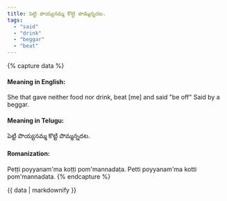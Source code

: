 ```yaml
---
title: పెట్టి పొయ్యనమ్మ కొట్టి పొమ్మన్నదట.
tags:
  - "said"
  - "drink"
  - "beggar"
  - "beat"
---
```


{% capture data %}
#### Meaning in English:
She that gave neither food nor drink, beat [me] and said "be off"
Said by a beggar.

#### Meaning in Telugu:
పెట్టి పొయ్యనమ్మ కొట్టి పొమ్మన్నదట.

#### Romanization:
Peṭṭi poyyanam'ma koṭṭi pom'mannadaṭa.
Petti poyyanam'ma kotti pom'mannadata.
{% endcapture %}

{{ data | markdownify }}

